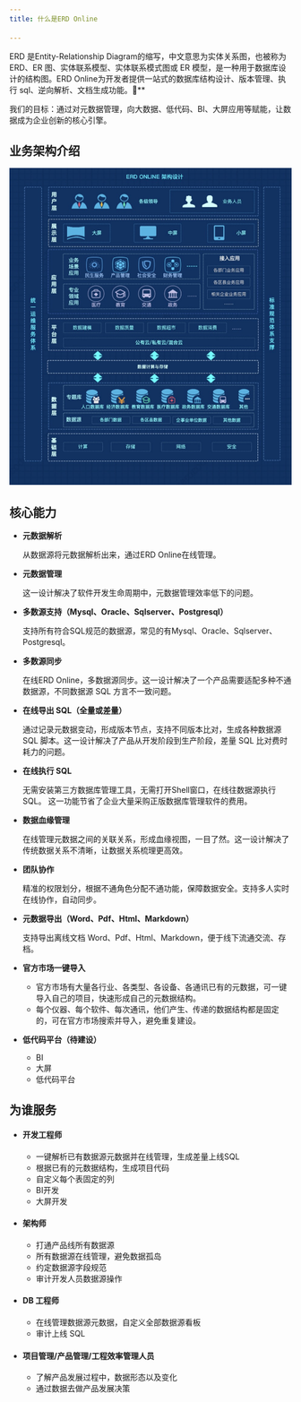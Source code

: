 ```yaml
---
title: 什么是ERD Online

---
```


ERD 是Entity-Relationship Diagram的缩写，中文意思为实体关系图，也被称为 ERD、ER 图、实体联系模型、实体联系模式图或 ER 模型，是一种用于数据库设计的结构图。ERD Online为开发者提供一站式的数据库结构设计、版本管理、执行 sql、逆向解析、文档生成功能。🎉**


我们的目标：通过对元数据管理，向大数据、低代码、BI、大屏应用等赋能，让数据成为企业创新的核心引擎。

## 业务架构介绍

![业务架构图](img/ERD-Business-Architecture-zh.png)

## 核心能力

- **元数据解析**
  
  从数据源将元数据解析出来，通过ERD Online在线管理。
  
- **元数据管理**

  这一设计解决了软件开发生命周期中，元数据管理效率低下的问题。
  
- **多数源支持（Mysql、Oracle、Sqlserver、Postgresql）**
  
  支持所有符合SQL规范的数据源，常见的有Mysql、Oracle、Sqlserver、Postgresql。
  
- **多数源同步**
  
  在线ERD Online，多数据源同步。这一设计解决了一个产品需要适配多种不通数据源，不同数据源 SQL 方言不一致问题。
  
- **在线导出 SQL（全量或差量）**

  通过记录元数据变动，形成版本节点，支持不同版本比对，生成各种数据源 SQL 脚本。这一设计解决了产品从开发阶段到生产阶段，差量 SQL 比对费时耗力的问题。  

- **在线执行 SQL**
  
  无需安装第三方数据库管理工具，无需打开Shell窗口，在线往数据源执行 SQL。 这一功能节省了企业大量采购正版数据库管理软件的费用。 

- **数据血缘管理**
  
  在线管理元数据之间的关联关系，形成血缘视图，一目了然。这一设计解决了传统数据关系不清晰，让数据关系梳理更高效。
  
- **团队协作**
  
  精准的权限划分，根据不通角色分配不通功能，保障数据安全。支持多人实时在线协作，自动同步。
  
- **元数据导出（Word、Pdf、Html、Markdown）**
  
  支持导出离线文档 Word、Pdf、Html、Markdown，便于线下流通交流、存档。  

- **官方市场一键导入**
  
  - 官方市场有大量各行业、各类型、各设备、各通讯已有的元数据，可一键导入自己的项目，快速形成自己的元数据结构。
  - 每个仪器、每个软件、每次通讯，他们产生、传递的数据结构都是固定的，可在官方市场搜索并导入，避免重复建设。
  
- **低代码平台（待建设）**
    - BI
    - 大屏
    - 低代码平台
## 为谁服务

* #### 开发工程师
    - 一键解析已有数据源元数据并在线管理，生成差量上线SQL
    - 根据已有的元数据结构，生成项目代码
    - 自定义每个表固定的列
    - BI开发
    - 大屏开发

* #### 架构师
    - 打通产品线所有数据源
    - 所有数据源在线管理，避免数据孤岛
    - 约定数据源字段规范
    - 审计开发人员数据源操作
    
* #### DB 工程师
    - 在线管理数据源元数据，自定义全部数据源看板
    - 审计上线 SQL
    
* #### 项目管理/产品管理/工程效率管理人员
    - 了解产品发展过程中，数据形态以及变化
    - 通过数据去做产品发展决策
    